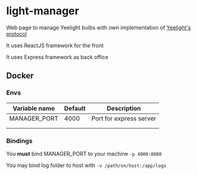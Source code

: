 # light-manager
Web page to manage Yeelight bulbs with own implementation of [Yeelight's protocol](https://www.yeelight.com/download/Yeelight_Inter-Operation_Spec.pdf)

It uses ReactJS framework for the front

It uses Express framework as back office

## Docker

### Envs

| Variable name | Default | Description             |
| ------------- | ------- | ----------------------- |
| MANAGER_PORT  | 4000    | Port for express server |
|               |         |                         |
|               |         |                         |

### Bindings

You **must** bind MANAGER_PORT to your machine `-p 4000:8080`

You may bind log folder to host with `-v /path/on/host:/app/logs`
